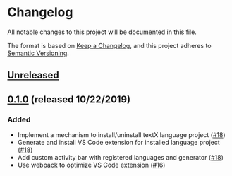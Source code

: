 # Changelog

All notable changes to this project will be documented in this file.

The format is based on [Keep a Changelog][keepachangelog],
and this project adheres to [Semantic Versioning][semver].

## [Unreleased]

## [0.1.0] (released 10/22/2019)

### Added

- Implement a mechanism to install/uninstall textX language project ([#18])
- Generate and install VS Code extension for installed language project ([#18])
- Add custom activity bar with registered languages and generator ([#18])
- Use webpack to optimize VS Code extension ([#16])

[#18]: https://github.com/textX/textX-LS/pull/18
[#16]: https://github.com/textX/textX-LS/pull/16/

[keepachangelog]: https://keepachangelog.com/en/1.0.0/
[semver]: https://semver.org/spec/v2.0.0.html

[Unreleased]: https://github.com/textX/textX-LS/compare/v0.1.0...HEAD
[0.1.0]: https://github.com/textX/textX-LS/compare/1f9a72a73cf69411587644d2715f2e6adf79e0ea...v0.1.0
